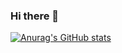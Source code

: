 ### Hi there 👋



[![Anurag's GitHub stats](https://github-readme-stats.vercel.app/api?username=arpitnath&count_private=true&theme=nord)](https://github.com/anuraghazra/github-readme-stats)


